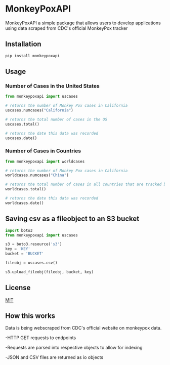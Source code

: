 # MonkeyPoxAPI

MonkeyPoxAPI a simple package that allows users to develop applications using data scraped from CDC's official MonkeyPox tracker

## Installation

```bash
pip install monkeypoxapi
```

## Usage
### Number of Cases in the United States
```python
from monkeypoxapi import uscases

# returns the number of Monkey Pox cases in California
uscases.numcases("California")

# returns the total number of cases in the US
uscases.total()

# returns the date this data was recorded
uscases.date()

```

### Number of Cases in Countries

```python
from monkeypoxapi import worldcases

# returns the number of Monkey Pox cases in California
worldcases.numcases("China")

# returns the total number of cases in all countries that are tracked by CDC
worldcases.total()

# returns the date this data was recorded
worldcases.date()

```




## Saving csv as a fileobject to an S3 bucket

```python
import boto3
from monkeypoxapi import uscases

s3 = boto3.resource('s3')
key = 'KEY'
bucket = 'BUCKET'

fileobj = uscases.csv()

s3.upload_fileobj(fileobj, bucket, key)


```

## License
[MIT](https://choosealicense.com/licenses/mit/)


## How this works

Data is being webscraped from CDC's official website on monkeypox data.

-HTTP GET requests to endpoints

-Requests are parsed into respective objects to allow for indexing

-JSON and CSV files are returned as io objects
